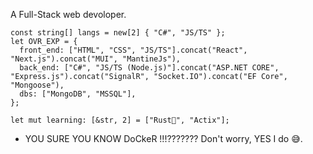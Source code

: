 A Full-Stack web devoloper.

```
const string[] langs = new[2] { "C#", "JS/TS" };
let OVR_EXP = {
  front_end: ["HTML", "CSS", "JS/TS"].concat("React", "Next.js").concat("MUI", "MantineJs"),
  back_end: ["C#", "JS/TS (Node.js)"].concat("ASP.NET CORE", "Express.js").concat("SignalR", "Socket.IO").concat("EF Core", "Mongoose"),
  dbs: ["MongoDB", "MSSQL"],
};

let mut learning: [&str, 2] = ["Rust🦀", "Actix"];

```
- YOU SURE YOU KNOW DoCkeR !!!???????
Don't worry, YES I do 😅.
